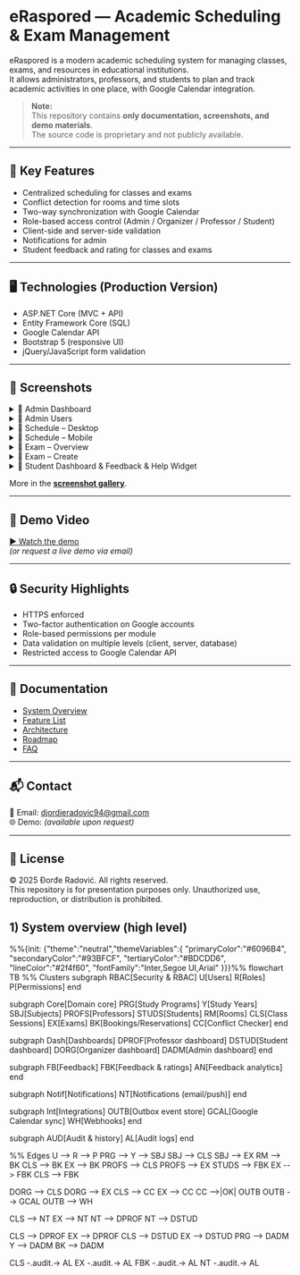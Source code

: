 # eRaspored — Academic Scheduling & Exam Management

eRaspored is a modern academic scheduling system for managing classes, exams, and resources in educational institutions.  
It allows administrators, professors, and students to plan and track academic activities in one place, with Google Calendar integration.

> **Note:**  
> This repository contains **only documentation, screenshots, and demo materials**.  
> The source code is proprietary and not publicly available.

---

## 🚀 Key Features
- Centralized scheduling for classes and exams
- Conflict detection for rooms and time slots
- Two-way synchronization with Google Calendar
- Role-based access control (Admin / Organizer / Professor / Student)
- Client-side and server-side validation
- Notifications for admin
- Student feedback and rating for classes and exams
---

## 🖥️ Technologies (Production Version)
- ASP.NET Core (MVC + API)
- Entity Framework Core (SQL)
- Google Calendar API
- Bootstrap 5 (responsive UI)
- jQuery/JavaScript form validation

---

## 📸 Screenshots
<details>
<summary>📸 Admin Dashboard</summary>

![Dashboard](media/screenshots/01-admin-dashboard.png)

</details>

<details>
<summary>📸 Admin Users</summary>

![Admin-Users](media/screenshots/02-admin-users.png)

</details>

<details>
<summary>📸 Schedule – Desktop</summary>

![Nastava-Desktop](media/screenshots/03-nastava-desktop.png)

</details>

<details>
<summary>📸 Schedule – Mobile</summary>

![Nastava-Mobile](media/screenshots/04-nastava-mobile.png)

</details>

<details>
<summary>📸 Exam – Overview</summary>

![Ispit-View](media/screenshots/05-ispit-view.png)

</details>

<details>
<summary>📸 Exam – Create</summary>

![Ispit-Create](media/screenshots/06-ispit-create.png)

</details>

<details>
<summary>📸 Student Dashboard & Feedback & Help Widget</summary>

![Student-Dashboard](media/screenshots/07-studentdash-rate-helpwidget.png)

</details>


More in the **[screenshot gallery](media/screenshots/)**.

---

## 🎥 Demo Video
[▶ Watch the demo](media/demo.mp4)  
*(or request a live demo via email)*

---

## 🔒 Security Highlights
- HTTPS enforced
- Two-factor authentication on Google accounts
- Role-based permissions per module
- Data validation on multiple levels (client, server, database)
- Restricted access to Google Calendar API

---

## 📄 Documentation
- [System Overview](docs/overview.md)
- [Feature List](docs/features.md)
- [Architecture](docs/architecture.md)
- [Roadmap](docs/roadmap.md)
- [FAQ](docs/faq.md)

---

## 📬 Contact
📧 Email: djordjeradovic94@gmail.com  
🌐 Demo: *(available upon request)*

---

## 📜 License
© 2025 Đorđe Radović. All rights reserved.  
This repository is for presentation purposes only. Unauthorized use, reproduction, or distribution is prohibited.



## 1) System overview (high level)

%%{init: {"theme":"neutral","themeVariables":{
  "primaryColor":"#6096B4",
  "secondaryColor":"#93BFCF",
  "tertiaryColor":"#BDCDD6",
  "lineColor":"#2f4f60",
  "fontFamily":"Inter,Segoe UI,Arial"
}}}%%
flowchart TB
  %% Clusters
  subgraph RBAC[Security & RBAC]
    U[Users]
    R[Roles]
    P[Permissions]
  end

  subgraph Core[Domain core]
    PRG[Study Programs]
    Y[Study Years]
    SBJ[Subjects]
    PROFS[Professors]
    STUDS[Students]
    RM[Rooms]
    CLS[Class Sessions]
    EX[Exams]
    BK[Bookings/Reservations]
    CC[Conflict Checker]
  end

  subgraph Dash[Dashboards]
    DPROF[Professor dashboard]
    DSTUD[Student dashboard]
    DORG[Organizer dashboard]
    DADM[Admin dashboard]
  end

  subgraph FB[Feedback]
    FBK[Feedback & ratings]
    AN[Feedback analytics]
  end

  subgraph Notif[Notifications]
    NT[Notifications (email/push)]
  end

  subgraph Int[Integrations]
    OUTB[Outbox event store]
    GCAL[Google Calendar sync]
    WH[Webhooks]
  end

  subgraph AUD[Audit & history]
    AL[Audit logs]
  end

  %% Edges
  U --> R --> P
  PRG --> Y --> SBJ
  SBJ --> CLS
  SBJ --> EX
  RM --> BK
  CLS --> BK
  EX  --> BK
  PROFS --> CLS
  PROFS --> EX
  STUDS --> FBK
  EX --> FBK
  CLS --> FBK

  DORG --> CLS
  DORG --> EX
  CLS --> CC
  EX  --> CC
  CC -->|OK| OUTB
  OUTB --> GCAL
  OUTB --> WH

  CLS --> NT
  EX  --> NT
  NT --> DPROF
  NT --> DSTUD

  CLS --> DPROF
  EX  --> DPROF
  CLS --> DSTUD
  EX  --> DSTUD
  PRG --> DADM
  Y   --> DADM
  BK  --> DADM

  CLS -.audit.-> AL
  EX  -.audit.-> AL
  FBK -.audit.-> AL
  NT  -.audit.-> AL

